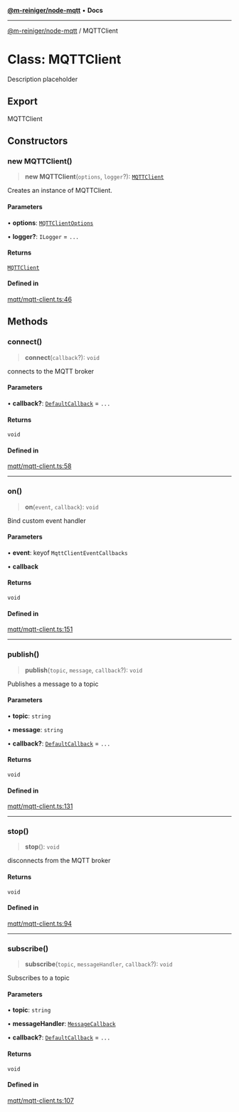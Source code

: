 [**@m-reiniger/node-mqtt**](../README.md) • **Docs**

***

[@m-reiniger/node-mqtt](../globals.md) / MQTTClient

# Class: MQTTClient

Description placeholder

## Export

MQTTClient

## Constructors

### new MQTTClient()

> **new MQTTClient**(`options`, `logger`?): [`MQTTClient`](MQTTClient.md)

Creates an instance of MQTTClient.

#### Parameters

• **options**: [`MQTTClientOptions`](../type-aliases/MQTTClientOptions.md)

• **logger?**: `ILogger` = `...`

#### Returns

[`MQTTClient`](MQTTClient.md)

#### Defined in

[mqtt/mqtt-client.ts:46](https://github.com/m-reiniger/node-mqtt/blob/b302ddcdc732ee83501a3d6d414cae5a2507d06a/src/mqtt/mqtt-client.ts#L46)

## Methods

### connect()

> **connect**(`callback`?): `void`

connects to the MQTT broker

#### Parameters

• **callback?**: [`DefaultCallback`](../type-aliases/DefaultCallback.md) = `...`

#### Returns

`void`

#### Defined in

[mqtt/mqtt-client.ts:58](https://github.com/m-reiniger/node-mqtt/blob/b302ddcdc732ee83501a3d6d414cae5a2507d06a/src/mqtt/mqtt-client.ts#L58)

***

### on()

> **on**(`event`, `callback`): `void`

Bind custom event handler

#### Parameters

• **event**: keyof `MqttClientEventCallbacks`

• **callback**

#### Returns

`void`

#### Defined in

[mqtt/mqtt-client.ts:151](https://github.com/m-reiniger/node-mqtt/blob/b302ddcdc732ee83501a3d6d414cae5a2507d06a/src/mqtt/mqtt-client.ts#L151)

***

### publish()

> **publish**(`topic`, `message`, `callback`?): `void`

Publishes a message to a topic

#### Parameters

• **topic**: `string`

• **message**: `string`

• **callback?**: [`DefaultCallback`](../type-aliases/DefaultCallback.md) = `...`

#### Returns

`void`

#### Defined in

[mqtt/mqtt-client.ts:131](https://github.com/m-reiniger/node-mqtt/blob/b302ddcdc732ee83501a3d6d414cae5a2507d06a/src/mqtt/mqtt-client.ts#L131)

***

### stop()

> **stop**(): `void`

disconnects from the MQTT broker

#### Returns

`void`

#### Defined in

[mqtt/mqtt-client.ts:94](https://github.com/m-reiniger/node-mqtt/blob/b302ddcdc732ee83501a3d6d414cae5a2507d06a/src/mqtt/mqtt-client.ts#L94)

***

### subscribe()

> **subscribe**(`topic`, `messageHandler`, `callback`?): `void`

Subscribes to a topic

#### Parameters

• **topic**: `string`

• **messageHandler**: [`MessageCallback`](../type-aliases/MessageCallback.md)

• **callback?**: [`DefaultCallback`](../type-aliases/DefaultCallback.md) = `...`

#### Returns

`void`

#### Defined in

[mqtt/mqtt-client.ts:107](https://github.com/m-reiniger/node-mqtt/blob/b302ddcdc732ee83501a3d6d414cae5a2507d06a/src/mqtt/mqtt-client.ts#L107)
